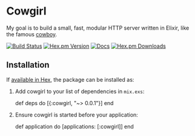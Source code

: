 # Cowgirl

My goal is to build a small, fast, modular HTTP server written in Elixir, like the famous [cowboy](https://github.com/ninenines/cowboy).

[![Build Status](https://img.shields.io/travis/larrylv/cowgirl.svg)](https://travis-ci.org/larrylv/cowgirl)
[![Hex.pm Version](https://img.shields.io/hexpm/v/cowgirl.svg?style=flat-square)](https://hex.pm/packages/cowgirl)
[![Docs](https://inch-ci.org/github/larrylv/cowgirl.svg?branch=master&style=flat-square)](https://inch-ci.org/github/larrylv/cowgirl)
[![Hex.pm Downloads](https://img.shields.io/hexpm/dt/cowgirl.svg?style=flat-square)](https://hex.pm/packages/cowgirl)

## Installation

If [available in Hex](https://hex.pm/docs/publish), the package can be installed as:

  1. Add cowgirl to your list of dependencies in `mix.exs`:

        def deps do
          [{:cowgirl, "~> 0.0.1"}]
        end

  2. Ensure cowgirl is started before your application:

        def application do
          [applications: [:cowgirl]]
        end
